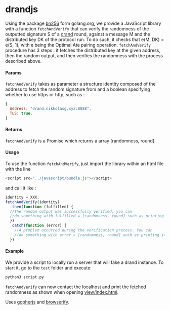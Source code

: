 # drandjs

Using the package [bn256](https://godoc.org/golang.org/x/crypto/bn256) form golang.org, we provide a JavaScript library with a function `fetchAndVerify` that can verify the randomness of the outputted signature S of a [drand](https://github.com/dedis/drand) round, against a message M and the distributed key DK of the protocol run. To do such, it checks that e(M, DK) = e(S, 1), with e being the Optimal Ate pairing operation.
`fetchAndVerify` procedure has 3 steps : it fetches the distributed key at the given address, then the random output, and then verifies the randomness with the process described above.


#### Params
`fetchAndVerify` takes as parameter a structure identity composed of the address to fetch the random signature from and a boolean specifying whether to use https or http, such as :
```javascript
{
  Address: "drand.nikkolasg.xyz:8888",
  TLS: true,
}
```
#### Returns
`fetchAndVerify` is a Promise which returns a array [randomness, round].
#### Usage
To use the function `fetchAndVerify`, just import the library within an html file with the line
```javascript
<script src="../javascript/bundle.js"></script>
```
and call it like :
```javascript
identity = XXX;
fetchAndVerify(identity)
  .then(function (fulfilled) {
  //The random output was successfully verified, you can
  //do something with fulfilled = [randomness, round] such as printing it.
  })
  .catch(function (error) {
    //A problem occurred during the verification process. You can
    //do something with error = [randomness, round] such as printing it.
  })
```

#### Example
We provide a script to locally run a server that will fake a drand instance. To start it, go to the `test` folder and execute:
```bash
python3 script.py
```
`fetchAndVerify` can now contact the localhost and print the fetched randomness as shown when opening [view/index.html](view/index.html).

Uses [gopherjs](https://github.com/gopherjs/gopherjs) and [browserify](http://browserify.org/).
